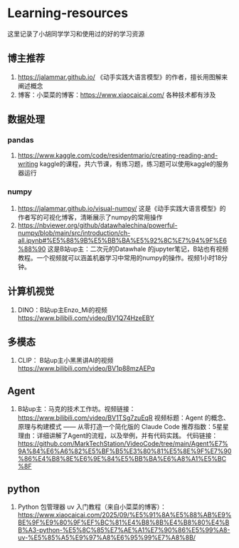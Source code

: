 # Learning-resources
这里记录了小胡同学学习和使用过的好的学习资源

## 博主推荐
1. https://jalammar.github.io/ 《动手实践大语言模型》的作者，擅长用图解来阐述概念
2. 博客：小菜菜的博客：https://www.xiaocaicai.com/ 各种技术都有涉及

## 数据处理
### pandas
1. https://www.kaggle.com/code/residentmario/creating-reading-and-writing kaggle的课程，共六节课，有练习题，练习题可以使用kaggle的服务器运行

### numpy
1. https://jalammar.github.io/visual-numpy/ 这是《动手实践大语言模型》的作者写的可视化博客，清晰展示了numpy的常用操作
2. https://nbviewer.org/github/datawhalechina/powerful-numpy/blob/main/src/introduction/ch-all.ipynb#%E5%88%9B%E5%BB%BA%E5%92%8C%E7%94%9F%E6%88%90 这是B站up主：二次元的Datawhale 的jupyter笔记，B站也有视频教程。一个视频就可以涵盖机器学习中常用的numpy的操作。视频1小时18分钟。

## 计算机视觉
1. DINO：B站up主Enzo_Mi的视频 https://www.bilibili.com/video/BV1Q74HzeEBY

## 多模态
1. CLIP： B站up主小黑黑讲AI的视频 https://www.bilibili.com/video/BV1p88mzAEPq

## Agent
1. B站up主：马克的技术工作坊。视频链接：https://www.bilibili.com/video/BV1TSg7zuEqR  视频标题：Agent 的概念、原理与构建模式 —— 从零打造一个简化版的 Claude Code  推荐指数：5星星  理由：详细讲解了Agent的流程，以及举例，并有代码实践。 代码链接：https://github.com/MarkTechStation/VideoCode/tree/main/Agent%E7%9A%84%E6%A6%82%E5%BF%B5%E3%80%81%E5%8E%9F%E7%90%86%E4%B8%8E%E6%9E%84%E5%BB%BA%E6%A8%A1%E5%BC%8F

## python
1. Python 包管理器 uv 入门教程（来自小菜菜的博客）：https://www.xiaocaicai.com/2025/09/%E5%91%8A%E5%88%AB%E9%BE%9F%E9%80%9F%EF%BC%81%E4%B8%8B%E4%B8%80%E4%BB%A3-python-%E5%8C%85%E7%AE%A1%E7%90%86%E5%99%A8-uv-%E5%85%A5%E9%97%A8%E6%95%99%E7%A8%8B/
